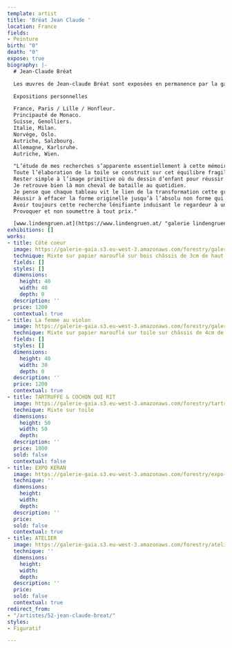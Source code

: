 ```yaml
---
template: artist
title: 'Bréat Jean Claude '
location: France
fields:
- Peinture
birth: "0"
death: "0"
expose: true
biography: |-
  # Jean-Claude Bréat

  Les œuvres de Jean-claude Bréat sont exposées en permanence par la galerie Lindengruen à Wien (Autriche).

  Expositions personnelles

  France, Paris / Lille / Honfleur.
  Principauté de Monaco.
  Suisse, Genolliers.
  Italie, Milan.
  Norvège, Oslo.
  Autriche, Salzbourg.
  Allemagne, Karlsruhe.
  Autriche, Wien.

  "L’étude de mes recherches s’apparente essentiellement à cette mémoire interne de l’instant présent, ce besoin quasi absolu de cette partition intuitive du mental et du geste.
  Toute l’élaboration de la toile se construit sur cet équilibre fragile d’émotion, rien n’est simple si toutefois le processus ne s’enclenche pas.
  Rester simple à l’image primitive où du dessin d’enfant pour réussir l’impact visuel qui répond à la spontanéité, à l’effacement du travail d’élaboration afin d’enlever toute complexité pour en retenir l’essentiel.
  Je retrouve bien là mon cheval de bataille au quotidien.
  Je pense que chaque tableau vit le lien de la transformation cette grâce inattendu au travers du voile, du rêve et de l’illusion.
  Réussir à effacer la forme originelle jusqu’à l’absolu non forme qui s’impose de soi.
  Avoir toujours cette recherche lénifiante induisant le regardeur à une sensation de repos et de silence intérieur.
  Provoquer et non soumettre à tout prix."

  [www.lindengruen.at](https://www.lindengruen.at/ "galerie lindengruen autriche")
exhibitions: []
works:
- title: Côté coeur
  image: https://galerie-gaia.s3.eu-west-3.amazonaws.com/forestry/galerie-gaia-jean-claude-breat-40x40x3-5.jpg
  technique: Mixte sur papier marouflé sur bois châssis de 3cm de haut
  fields: []
  styles: []
  dimensions:
    height: 40
    width: 40
    depth: 0
  description: ''
  price: 1200
  contextual: true
- title: La femme au violon
  image: https://galerie-gaia.s3.eu-west-3.amazonaws.com/forestry/galerie-gaia-jean-claude-breat-la-femme-au-violon-40x30x4.jpg
  technique: Mixte sur papier marouflé sur toile sur châssis de 4cm de haut
  fields: []
  styles: []
  dimensions:
    height: 40
    width: 30
    depth: 0
  description: ''
  price: 1200
  contextual: true
- title: TARTRUFFE & COCHON QUI RIT
  image: https://galerie-gaia.s3.eu-west-3.amazonaws.com/forestry/tartruffe-and-cochon-qui-rit.jpg
  technique: Mixte sur toile
  dimensions:
    height: 50
    width: 50
    depth: 
  description: ''
  price: 1800
  sold: false
  contextual: false
- title: EXPO KERAN
  image: https://galerie-gaia.s3.eu-west-3.amazonaws.com/forestry/expo-keran.jpg
  technique: ''
  dimensions:
    height: 
    width: 
    depth: 
  description: ''
  price: 
  sold: false
  contextual: true
- title: ATELIER
  image: https://galerie-gaia.s3.eu-west-3.amazonaws.com/forestry/atelier.jpg
  technique: ''
  dimensions:
    height: 
    width: 
    depth: 
  description: ''
  price: 
  sold: false
  contextual: true
redirect_from:
- "/artistes/52-jean-claude-breat/"
styles:
- Figuratif

---
```

